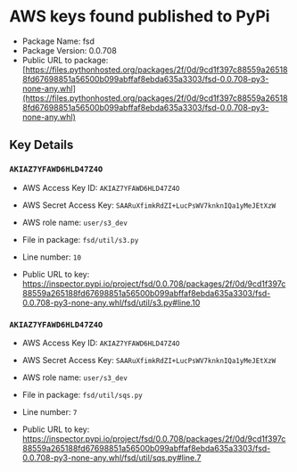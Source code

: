 # AWS keys found published to PyPi

* Package Name: fsd
* Package Version: 0.0.708
* Public URL to package: [https://files.pythonhosted.org/packages/2f/0d/9cd1f397c88559a265188fd67698851a56500b099abffaf8ebda635a3303/fsd-0.0.708-py3-none-any.whl](https://files.pythonhosted.org/packages/2f/0d/9cd1f397c88559a265188fd67698851a56500b099abffaf8ebda635a3303/fsd-0.0.708-py3-none-any.whl)

## Key Details

### `AKIAZ7YFAWD6HLD47Z4O`

* AWS Access Key ID: `AKIAZ7YFAWD6HLD47Z4O`
* AWS Secret Access Key: `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` 
* AWS role name: `user/s3_dev`
* File in package: `fsd/util/s3.py`
* Line number: `10`

* Public URL to key: https://inspector.pypi.io/project/fsd/0.0.708/packages/2f/0d/9cd1f397c88559a265188fd67698851a56500b099abffaf8ebda635a3303/fsd-0.0.708-py3-none-any.whl/fsd/util/s3.py#line.10



### `AKIAZ7YFAWD6HLD47Z4O`

* AWS Access Key ID: `AKIAZ7YFAWD6HLD47Z4O`
* AWS Secret Access Key: `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` 
* AWS role name: `user/s3_dev`
* File in package: `fsd/util/sqs.py`
* Line number: `7`

* Public URL to key: https://inspector.pypi.io/project/fsd/0.0.708/packages/2f/0d/9cd1f397c88559a265188fd67698851a56500b099abffaf8ebda635a3303/fsd-0.0.708-py3-none-any.whl/fsd/util/sqs.py#line.7


